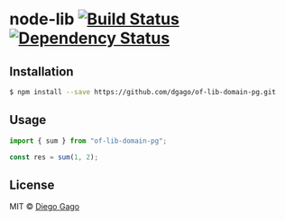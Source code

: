 # node-lib [![Build Status][travis-image]][travis-url] [![Dependency Status][daviddm-image]][daviddm-url]

>

## Installation

```sh
$ npm install --save https://github.com/dgago/of-lib-domain-pg.git
```

## Usage

```ts
import { sum } from "of-lib-domain-pg";

const res = sum(1, 2);
```

## License

MIT © [Diego Gago]()

[npm-image]: https://badge.fury.io/js/of-lib-domain-pg.svg
[npm-url]: https://npmjs.org/package/of-lib-domain-pg
[travis-image]: https://travis-ci.org/dgago/of-lib-domain-pg.svg?branch=master
[travis-url]: https://travis-ci.org/dgago/of-lib-domain-pg
[daviddm-image]: https://david-dm.org/dgago/of-lib-domain-pg.svg?theme=shields.io
[daviddm-url]: https://david-dm.org/dgago/of-lib-domain-pg
